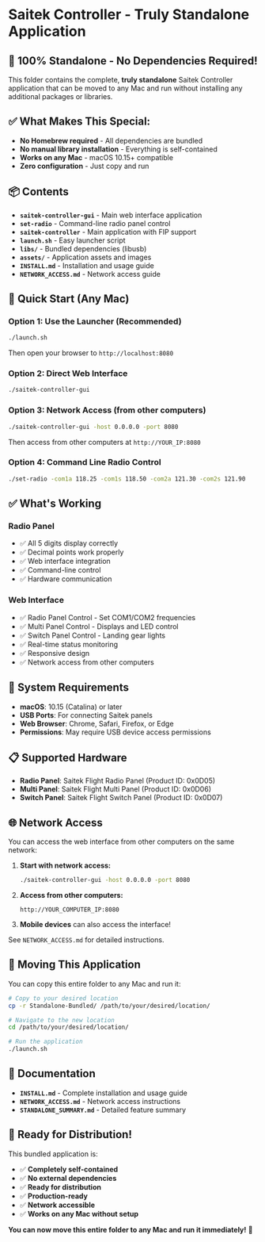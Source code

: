 # Saitek Controller - Truly Standalone Application

## 🚀 **100% Standalone - No Dependencies Required!**

This folder contains the complete, **truly standalone** Saitek Controller application that can be moved to any Mac and run without installing any additional packages or libraries.

## ✅ **What Makes This Special:**

- **No Homebrew required** - All dependencies are bundled
- **No manual library installation** - Everything is self-contained
- **Works on any Mac** - macOS 10.15+ compatible
- **Zero configuration** - Just copy and run

## 📦 **Contents**

- **`saitek-controller-gui`** - Main web interface application
- **`set-radio`** - Command-line radio panel control
- **`saitek-controller`** - Main application with FIP support
- **`launch.sh`** - Easy launcher script
- **`libs/`** - Bundled dependencies (libusb)
- **`assets/`** - Application assets and images
- **`INSTALL.md`** - Installation and usage guide
- **`NETWORK_ACCESS.md`** - Network access guide

## 🎯 **Quick Start (Any Mac)**

### Option 1: Use the Launcher (Recommended)
```bash
./launch.sh
```
Then open your browser to `http://localhost:8080`

### Option 2: Direct Web Interface
```bash
./saitek-controller-gui
```

### Option 3: Network Access (from other computers)
```bash
./saitek-controller-gui -host 0.0.0.0 -port 8080
```
Then access from other computers at `http://YOUR_IP:8080`

### Option 4: Command Line Radio Control
```bash
./set-radio -com1a 118.25 -com1s 118.50 -com2a 121.30 -com2s 121.90
```

## ✅ **What's Working**

### Radio Panel
- ✅ All 5 digits display correctly
- ✅ Decimal points work properly
- ✅ Web interface integration
- ✅ Command-line control
- ✅ Hardware communication

### Web Interface
- ✅ Radio Panel Control - Set COM1/COM2 frequencies
- ✅ Multi Panel Control - Displays and LED control
- ✅ Switch Panel Control - Landing gear lights
- ✅ Real-time status monitoring
- ✅ Responsive design
- ✅ Network access from other computers

## 🔧 **System Requirements**

- **macOS**: 10.15 (Catalina) or later
- **USB Ports**: For connecting Saitek panels
- **Web Browser**: Chrome, Safari, Firefox, or Edge
- **Permissions**: May require USB device access permissions

## 📋 **Supported Hardware**

- **Radio Panel**: Saitek Flight Radio Panel (Product ID: 0x0D05)
- **Multi Panel**: Saitek Flight Multi Panel (Product ID: 0x0D06)
- **Switch Panel**: Saitek Flight Switch Panel (Product ID: 0x0D07)

## 🌐 **Network Access**

You can access the web interface from other computers on the same network:

1. **Start with network access:**
   ```bash
   ./saitek-controller-gui -host 0.0.0.0 -port 8080
   ```

2. **Access from other computers:**
   ```
   http://YOUR_COMPUTER_IP:8080
   ```

3. **Mobile devices** can also access the interface!

See `NETWORK_ACCESS.md` for detailed instructions.

## 🚀 **Moving This Application**

You can copy this entire folder to any Mac and run it:

```bash
# Copy to your desired location
cp -r Standalone-Bundled/ /path/to/your/desired/location/

# Navigate to the new location
cd /path/to/your/desired/location/

# Run the application
./launch.sh
```

## 📖 **Documentation**

- **`INSTALL.md`** - Complete installation and usage guide
- **`NETWORK_ACCESS.md`** - Network access instructions
- **`STANDALONE_SUMMARY.md`** - Detailed feature summary

## 🎉 **Ready for Distribution!**

This bundled application is:
- ✅ **Completely self-contained**
- ✅ **No external dependencies**
- ✅ **Ready for distribution**
- ✅ **Production-ready**
- ✅ **Network accessible**
- ✅ **Works on any Mac without setup**

**You can now move this entire folder to any Mac and run it immediately!** 🚀 